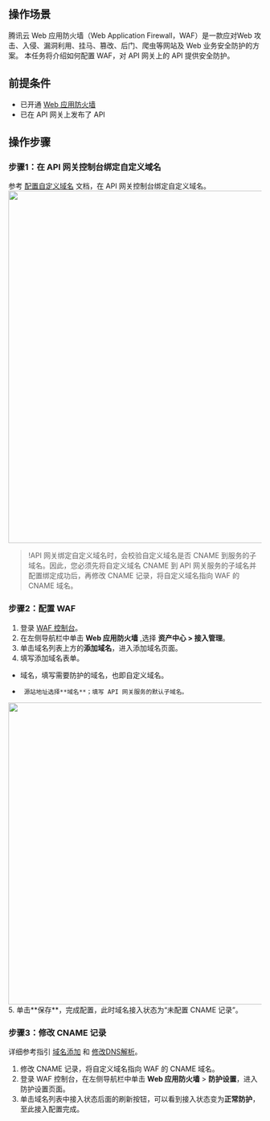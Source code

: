 ## 操作场景
腾讯云 Web 应用防火墙（Web Application Firewall，WAF）是一款应对Web 攻击、入侵、漏洞利用、挂马、篡改、后门、爬虫等网站及 Web 业务安全防护的方案。
本任务将介绍如何配置 WAF，对 API 网关上的 API 提供安全防护。

## 前提条件

- 已开通 [Web 应用防火墙](https://console.cloud.tencent.com/guanjia/tea-welcome)
- 已在 API 网关上发布了 API

## 操作步骤

### 步骤1：在 API 网关控制台绑定自定义域名

参考 [配置自定义域名](https://cloud.tencent.com/document/product/628/11791) 文档，在 API 网关控制台绑定自定义域名。
<img src="https://main.qcloudimg.com/raw/d9602adbae069b353545476d4c7ee146.png" width=700>

>!API 网关绑定自定义域名时，会校验自定义域名是否 CNAME 到服务的子域名。因此，您必须先将自定义域名 CNAME 到 API 网关服务的子域名并配置绑定成功后，再修改 CNAME 记录，将自定义域名指向 WAF 的 CNAME 域名。

### 步骤2：配置 WAF

1. 登录 [WAF 控制台](https://console.cloud.tencent.com/guanjia/tea-welcome)。
2. 在左侧导航栏中单击 **Web 应用防火墙** ,选择 **资产中心 > 接入管理**。
3. 单击域名列表上方的**添加域名**，进入添加域名页面。
4. 填写添加域名表单。
 -    域名，填写需要防护的域名，也即自定义域名。
 - 	 	源站地址选择**域名**；填写 API 网关服务的默认子域名。
 <img src="https://qcloudimg.tencent-cloud.cn/raw/7e141d1f78a566a2674cd0956fcf8dd6.png" width=600>
5. 单击**保存**，完成配置，此时域名接入状态为“未配置 CNAME 记录”。


### 步骤3：修改 CNAME 记录
详细参考指引 [域名添加](https://cloud.tencent.com/document/product/627/18631) 和 [修改DNS解析](https://cloud.tencent.com/document/product/627/18633)。
1. 修改 CNAME 记录，将自定义域名指向 WAF 的 CNAME 域名。
2. 登录 WAF 控制台，在左侧导航栏中单击 **Web 应用防火墙** > **防护设置**，进入防护设置页面。
3. 单击域名列表中接入状态后面的刷新按钮，可以看到接入状态变为**正常防护**，至此接入配置完成。
